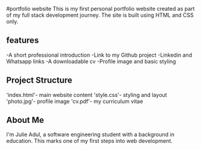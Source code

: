#portfolio website
This is my first personal portfolio website created as part of my full stack development journey. The site is built using HTML and CSS only.
## features
-A short professional introduction
-Link to my Github project
-Linkedin and Whatsapp links
-A downloadable cv
-Profile image and basic styling

## Project Structure
'index.html'- main website content
'style.css'- styling and layout
'photo.jpg'- profile image
'cv.pdf'- my curriculum vitae

## About Me
I'm Julie Adul, a software engineering student with a background in education. This marks one of my first steps into web development.

